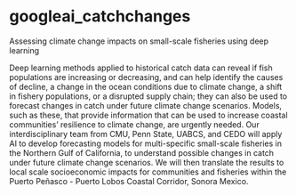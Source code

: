 # googleai_catchchanges
Assessing climate change impacts on small-scale fisheries using deep learning

Deep learning methods applied to historical catch data can reveal if fish populations are increasing or decreasing, and can help identify the causes of decline, a change in the ocean conditions due to climate change, a shift in fishery populations, or a disrupted supply chain; they can also be used to forecast changes in catch under future climate change scenarios. Models, such as these, that provide information that can be used to increase coastal communities’ resilience to climate change, are urgently needed. Our interdisciplinary team from CMU, Penn State, UABCS, and CEDO will apply AI to develop forecasting models for multi-specific small-scale fisheries in the Northern Gulf of California, to understand possible changes in catch under future climate change scenarios. We will then translate the results to local scale socioeconomic impacts for communities and fisheries within the Puerto Peñasco - Puerto Lobos Coastal Corridor, Sonora Mexico. 

